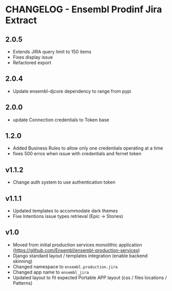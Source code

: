CHANGELOG - Ensembl Prodinf Jira Extract
========================================
2.0.5
-----
- Extends JIRA query limit to 150 items
- Fixes display issue
- Refactored export

2.0.4
-----
- Update ensembl-djcore dependency to range from pypi

2.0.0
-----
- update Connection credentials to Token base

1.2.0
-----
- Added Business Rules to allow only one credentials operating at a time
- fixes 500 erros when issue with credentials and fernet token

v1.1.2
------
- Change auth system to use authentication token

v1.1.1
------
- Updated templates to accommodate dark themes
- Fixe Intentions issue types retrieval (Epic -> Stories)

v1.0
------
- Moved from initial production services monolithic application (https://github.com/Ensembl/ensembl-production-services)
- Django standard layout / templates integration (enable backend skinning)
- Changed namespace to `ensembl.production.jira` 
- Changed app name to `ensembl_jira` 
- Updated layout to fit expected Portable APP layout (css / files locations / Patterns)
